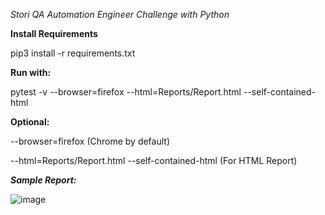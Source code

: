 *Stori QA Automation Engineer Challenge with Python*

**Install Requirements**

 pip3 install -r requirements.txt 

**Run with:**

pytest -v --browser=firefox --html=Reports/Report.html  --self-contained-html

**Optional:**

--browser=firefox (Chrome by default)

--html=Reports/Report.html  --self-contained-html (For HTML Report)

***Sample Report:***

![image](https://user-images.githubusercontent.com/850505/196265923-45e6d7a6-a4a0-4b75-b79e-395f11bc1e2b.png)
